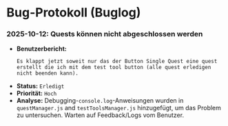 # Bug-Protokoll (Buglog)

### 2025-10-12: Quests können nicht abgeschlossen werden

- **Benutzerbericht:**
  ```
  Es klappt jetzt soweit nur das der Button Single Quest eine quest erstellt die ich mit dem test tool button (alle quest erledigen nicht beenden kann).
  ```
- **Status:** `Erledigt`
- **Priorität:** `Hoch`
- **Analyse:** Debugging-`console.log`-Anweisungen wurden in `questManager.js` and `testToolsManager.js` hinzugefügt, um das Problem zu untersuchen. Warten auf Feedback/Logs vom Benutzer.